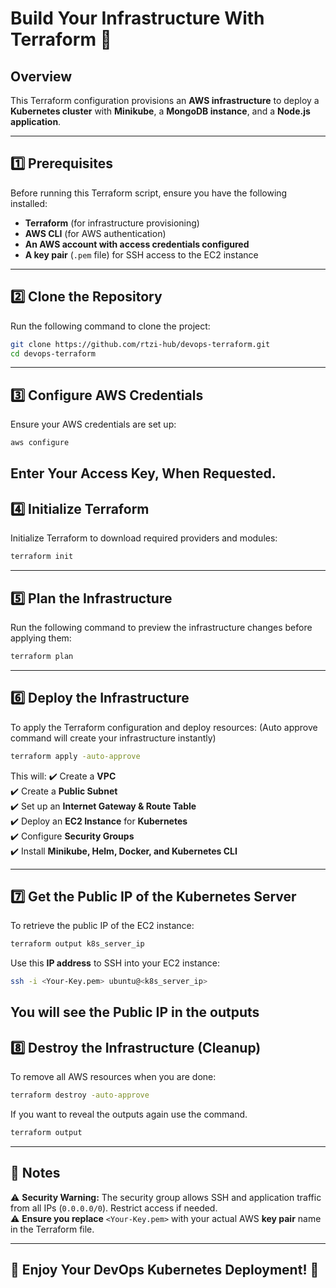 # Build Your Infrastructure With Terraform 🚀

## Overview
This Terraform configuration provisions an **AWS infrastructure** to deploy a **Kubernetes cluster** with **Minikube**, a **MongoDB instance**, and a **Node.js application**.

---

## 1️⃣ Prerequisites
Before running this Terraform script, ensure you have the following installed:

- **Terraform** (for infrastructure provisioning)
- **AWS CLI** (for AWS authentication)
- **An AWS account with access credentials configured**
- **A key pair** (`.pem` file) for SSH access to the EC2 instance

---

## 2️⃣ Clone the Repository
Run the following command to clone the project:

```bash
git clone https://github.com/rtzi-hub/devops-terraform.git
cd devops-terraform
```

---

## 3️⃣ Configure AWS Credentials
Ensure your AWS credentials are set up:

```bash
aws configure
```
Enter Your Access Key, When Requested.
---

## 4️⃣ Initialize Terraform
Initialize Terraform to download required providers and modules:

```bash
terraform init
```

---

## 5️⃣ Plan the Infrastructure
Run the following command to preview the infrastructure changes before applying them:

```bash
terraform plan
```

---

## 6️⃣ Deploy the Infrastructure
To apply the Terraform configuration and deploy resources:
(Auto approve command will create your infrastructure instantly)
```bash
terraform apply -auto-approve
```

This will:
✔️ Create a **VPC**  
✔️ Create a **Public Subnet**  
✔️ Set up an **Internet Gateway & Route Table**  
✔️ Deploy an **EC2 Instance** for **Kubernetes**  
✔️ Configure **Security Groups**  
✔️ Install **Minikube, Helm, Docker, and Kubernetes CLI**  

---

## 7️⃣ Get the Public IP of the Kubernetes Server
To retrieve the public IP of the EC2 instance:

```bash
terraform output k8s_server_ip
```

Use this **IP address** to SSH into your EC2 instance:

```bash
ssh -i <Your-Key.pem> ubuntu@<k8s_server_ip>
```
You will see the Public IP in the outputs
---

## 8️⃣ Destroy the Infrastructure (Cleanup)
To remove all AWS resources when you are done:

```bash
terraform destroy -auto-approve
```
If you want to reveal the outputs again use the command.
```bash
terraform output
```
---

## 📌 Notes
⚠️ **Security Warning:** The security group allows SSH and application traffic from all IPs (`0.0.0.0/0`). Restrict access if needed.  
⚠️ **Ensure you replace** `<Your-Key.pem>` with your actual AWS **key pair** name in the Terraform file.  

---

## 🚀 Enjoy Your DevOps Kubernetes Deployment! 🚀

